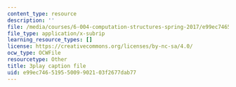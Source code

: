 ```yaml
---
content_type: resource
description: ''
file: /media/courses/6-004-computation-structures-spring-2017/e99ec74651955009902103f2677dab77_185WS_ZzobA.vtt
file_type: application/x-subrip
learning_resource_types: []
license: https://creativecommons.org/licenses/by-nc-sa/4.0/
ocw_type: OCWFile
resourcetype: Other
title: 3play caption file
uid: e99ec746-5195-5009-9021-03f2677dab77
---
```

